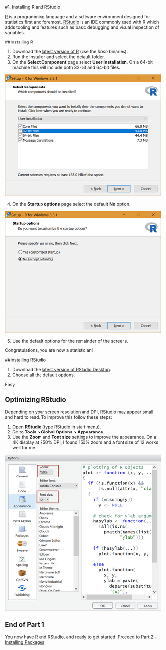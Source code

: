 #1. Installing R and RStudio

[R](https://www.r-project.org/) is a programming language and a software environment designed for statistics first and foremost. [RStudio](https://www.rstudio.com/) is an IDE commonly used with R which adds tooling and features such as basic debugging and visual inspection of variables.

##Installing R

1. Download the [latest version of R](https://cran.r-project.org/mirrors.html) (use the _base_ binaries).
2. Run the installer and select the default folder.
3. On the __Select Component__ page select __User Installation__. On a 64-bit machine this will include both 32-bit and 64-bit files.

![01-installer-select-components](Part1-Content/01-installer-select-components.png)

4. On the __Startup options__ page select the default __No__ option.

![02-startup-options](Part1-Content/02-startup-options.png)

5. Use the default options for the remainder of the screens.

Congratulations, you are now a statistician!


##Installing RStudio

1. Download the [latest version of RStudio Desktop](https://www.rstudio.com/products/rstudio/download3/).
2. Choose all the default options.

Easy


## Optimizing RStudio

Depending on your screen resolution and DPI, RStudio may appear small and hard to read. To improve this follow these steps:

1. Open __RStudio__ (type RStudio in start menu).
1. Go to __Tools > Global Options > Appearance__.
2. Use the __Zoom__ and __Font size__ settings to improve the appearance. On a 4K display at 250% DPI, I found 150% zoom and a font size of 12 works well for me.


![03-zoom](Part1-Content/03-zoom.png)

## End of Part 1

You now have R and RStudio, and ready to get started. Proceed to [Part 2 - Installing Packages](Part2-Installing-Packages.md)
